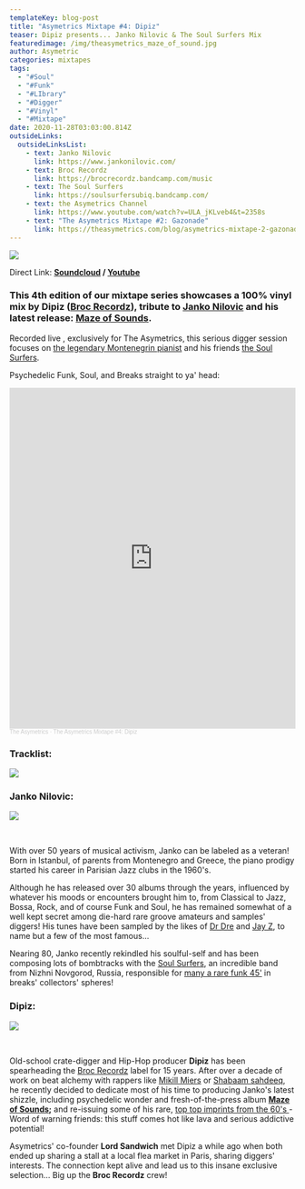 ```yaml
---
templateKey: blog-post
title: "Asymetrics Mixtape #4: Dipiz"
teaser: Dipiz presents... Janko Nilovic & The Soul Surfers Mix
featuredimage: /img/theasymetrics_maze_of_sound.jpg
author: Asymetric
categories: mixtapes
tags:
  - "#Soul"
  - "#Funk"
  - "#LIbrary"
  - "#Digger"
  - "#Vinyl"
  - "#Mixtape"
date: 2020-11-28T03:03:00.814Z
outsideLinks:
  outsideLinksList:
    - text: Janko Nilovic
      link: https://www.jankonilovic.com/
    - text: Broc Recordz
      link: https://brocrecordz.bandcamp.com/music
    - text: The Soul Surfers
      link: https://soulsurfersubiq.bandcamp.com/
    - text: the Asymetrics Channel
      link: https://www.youtube.com/watch?v=ULA_jKLveb4&t=2358s
    - text: "The Asymetrics Mixtape #2: Gazonade"
      link: https://theasymetrics.com/blog/asymetrics-mixtape-2-gazonade/
---
```

![](/img/theasymetrics_maze_of_sound_small.jpg)

Direct Link: **[Soundcloud](https://soundcloud.com/the-asymetrics/the-asymetrics-mixtape-4-dipiz) / [Youtube](https://www.youtube.com/watch?v=ULA_jKLveb4&t=2358s)**

### This 4th edition of our mixtape series showcases a 100% vinyl mix by Dipiz ([Broc Recordz](https://brocrecordz.bandcamp.com/music)), tribute to [Janko Nilovic](https://en.wikipedia.org/wiki/Janko_Nilovi%C4%87) and his latest release: [Maze of Sounds](https://brocrecordz.bandcamp.com/album/maze-of-sounds).

Recorded live , exclusively for The Asymetrics, this serious digger session focuses on [the legendary Montenegrin pianist](https://www.discogs.com/artist/166986-Janko-Nilovic) and his friends [the Soul Surfers](https://soulsurfersubiq.bandcamp.com/).

Psychedelic Funk, Soul, and Breaks straight to ya' head:

<iframe width="100%" height="600" scrolling="no" frameborder="no" allow="autoplay" src="https://w.soundcloud.com/player/?url=https%3A//api.soundcloud.com/tracks/937432798&color=%23ff5500&auto_play=false&hide_related=false&show_comments=true&show_user=true&show_reposts=false&show_teaser=true&visual=true"></iframe><div style="font-size: 10px; color: #cccccc;line-break: anywhere;word-break: normal;overflow: hidden;white-space: nowrap;text-overflow: ellipsis; font-family: Interstate,Lucida Grande,Lucida Sans Unicode,Lucida Sans,Garuda,Verdana,Tahoma,sans-serif;font-weight: 100;"><a href="https://soundcloud.com/the-asymetrics" title="The Asymetrics" target="_blank" style="color: #cccccc; text-decoration: none;">The Asymetrics</a> · <a href="https://soundcloud.com/the-asymetrics/the-asymetrics-mixtape-4-dipiz" title="The Asymetrics Mixtape #4: Dipiz" target="_blank" style="color: #cccccc; text-decoration: none;">The Asymetrics Mixtape #4: Dipiz</a></div>

### Tracklist:

![](/img/dipiz-tracklist.jpg)

### Janko Nilovic:

![](/img/theasymetrics_janko_nilovic.jpg)

<br>

With over 50 years of musical activism, Janko can be labeled as a veteran! Born in Istanbul, of parents from Montenegro and Greece, the piano prodigy started his career in Parisian Jazz clubs in the 1960's.

Although he has released over 30 albums through the years, influenced by whatever his moods or encounters brought him to, from Classical to Jazz, Bossa, Rock, and of course Funk and Soul, he has remained somewhat of a well kept secret among die-hard rare groove amateurs and samples' diggers! His tunes have been sampled by the likes of [Dr Dre](https://en.wikipedia.org/wiki/Compton_(album)) and [Jay Z](https://en.wikipedia.org/wiki/D.O.A._(Death_of_Auto-Tune)), to name but a few of the most famous...

Nearing 80, Janko recently rekindled his soulful-self and has been composing lots of bombtracks with the [Soul Surfers](https://soulsurfersubiq.bandcamp.com/), an incredible band from Nizhni Novgorod, Russia, responsible for [many a rare funk 45'](http://www.ubiquityrecords.com/artists/The-Soul-Surfers.html) in breaks' collectors' spheres!

### Dipiz:

![](/img/theasymetrics_dipiz_janco.jpeg)

<br>

Old-school crate-digger and Hip-Hop producer **Dipiz** has been spearheading the [Broc Recordz](https://brocrecordz.bandcamp.com/music) label for 15 years. After over a decade of work on beat alchemy with rappers like [Mikill Miers](https://brocrecordz.bandcamp.com/album/mykill-miers-stressed-out) or [Shabaam sahdeeq](https://brocrecordz.bandcamp.com/track/international-moves-janko-nilovic-feat-shabaam-sahdeeq-mykill-miers), he recently decided to dedicate most of his time to producing Janko's latest shizzle, including psychedelic wonder and fresh-of-the-press album **[Maze of Sounds](https://brocrecordz.bandcamp.com/album/maze-of-sounds);** and re-issuing some of his rare, [top top imprints from the 60's ](https://brocrecordz.bandcamp.com/album/the-definitive-ju-ju-records-collection-1968-1969)- Word of warning friends: this stuff comes hot like lava and serious addictive potential!

Asymetrics' co-founder **Lord Sandwich** met Dipiz a while ago when both ended up sharing a stall at a local flea market in Paris, sharing diggers' interests. The connection kept alive and lead us to this insane exclusive selection... Big up the **Broc Recordz** crew!